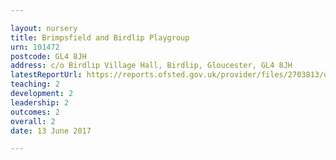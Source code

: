 ```yaml
---

layout: nursery
title: Brimpsfield and Birdlip Playgroup
urn: 101472
postcode: GL4 8JH
address: c/o Birdlip Village Hall, Birdlip, Gloucester, GL4 8JH
latestReportUrl: https://reports.ofsted.gov.uk/provider/files/2703813/urn/101472.pdf
teaching: 2
development: 2
leadership: 2
outcomes: 2
overall: 2
date: 13 June 2017

---
```


